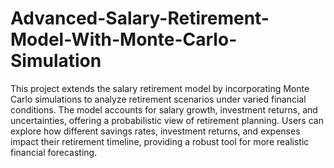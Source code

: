 # Advanced-Salary-Retirement-Model-With-Monte-Carlo-Simulation
This project extends the salary retirement model by incorporating Monte Carlo simulations to analyze retirement scenarios under varied financial conditions. The model accounts for salary growth, investment returns, and uncertainties, offering a probabilistic view of retirement planning. Users can explore how different savings rates, investment returns, and expenses impact their retirement timeline, providing a robust tool for more realistic financial forecasting.
